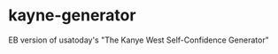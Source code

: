 kayne-generator
===============

EB version of usatoday's "The Kanye West Self-Confidence Generator"
